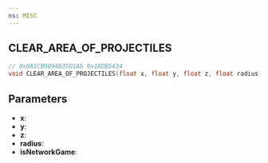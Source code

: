```yaml
---
ns: MISC
---
```

## CLEAR_AREA_OF_PROJECTILES

```c
// 0x0A1CB9094635D1A6 0x18DB5434
void CLEAR_AREA_OF_PROJECTILES(float x, float y, float z, float radius, BOOL isNetworkGame);
```


## Parameters
* **x**: 
* **y**: 
* **z**: 
* **radius**: 
* **isNetworkGame**: 

